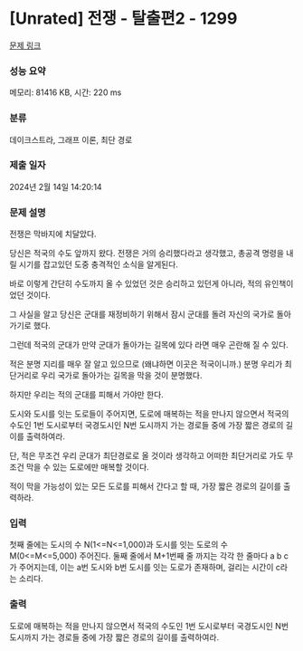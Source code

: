 # [Unrated] 전쟁 - 탈출편2 - 1299 

[문제 링크](https://www.acmicpc.net/problem/1299) 

### 성능 요약

메모리: 81416 KB, 시간: 220 ms

### 분류

데이크스트라, 그래프 이론, 최단 경로

### 제출 일자

2024년 2월 14일 14:20:14

### 문제 설명

<p>전쟁은 막바지에 치달았다.</p>

<p>당신은 적국의 수도 앞까지 왔다. 전쟁은 거의 승리했다라고 생각했고, 총공격 명령을 내릴 시기를 잡고있던 도중 충격적인 소식을 알게된다.</p>

<p>바로 이렇게 간단히 수도까지 올 수 있었던 것은 승리하고 있던게 아니라, 적의 유인책이었던 것이다.</p>

<p>그 사실을 알고 당신은 군대를 재정비하기 위해서 잠시 군대를 돌려 자신의 국가로 돌아가기로 했다.</p>

<p>그런데 적국의 군대가 만약 군대가 돌아가는 길목에 있다 라면 매우 곤란해 질 수 있다.</p>

<p>적은 분명 지리를 매우 잘 알고 있으므로 (왜냐하면 이곳은 적국이니까.) 분명 우리가 최단거리로 우리 국가로 돌아가는 길목을 막을 것이 분명했다.</p>

<p>하지만 우리는 적의 군대를 피해서 가야만 한다.</p>

<p>도시와 도시를 잇는 도로들이 주어지면, 도로에 매복하는 적을 만나지 않으면서 적국의 수도인 1번 도시로부터 국경도시인 N번 도시까지 가는 경로들 중에 가장 짧은 경로의 길이를 출력하여라.</p>

<p>단, 적은 무조건 우리 군대가 최단경로로 올 것이라 생각하고 어떠한 최단거리로 가도 무조건 막을 수 있는 도로에만 매복할 것이다.</p>

<p>적이 막을 가능성이 있는 모든 도로를 피해서 간다고 할 때, 가장 짧은 경로의 길이를 출력하라.</p>

### 입력 

 <p>첫째 줄에는 도시의 수 N(1<=N<=1,000)과 도시를 잇는 도로의 수 M(0<=M<=5,000) 주어진다. 둘째 줄에서 M+1번째 줄 까지는 각각 한 줄마다 a b c가 주어지는데, 이는 a번 도시와 b번 도시를 잇는 도로가 존재하며, 걸리는 시간이 c라는 소리다.</p>

### 출력 

 <p>도로에 매복하는 적을 만나지 않으면서 적국의 수도인 1번 도시로부터 국경도시인 N번 도시까지 가는 경로들 중에 가장 짧은 경로의 길이를 출력하여라.</p>

